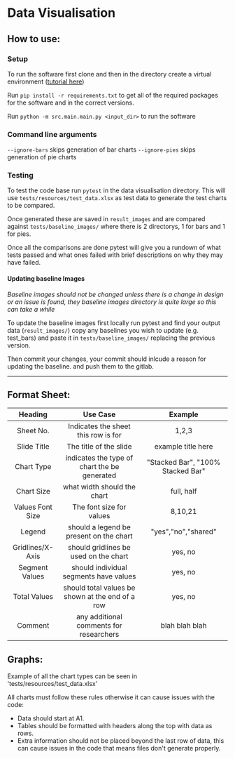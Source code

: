# Data Visualisation

## How to use:

### Setup

To run the software first clone and then in the directory create a virtual
environment ([tutorial here](https://docs.python.org/3/library/venv.html))

Run `pip install -r requirements.txt` to get all of the required packages for
the software and in the correct versions.

Run `python -m src.main.main.py <input_dir>` to run the software

### Command line arguments

`--ignore-bars` skips generation of bar charts
`--ignore-pies` skips generation of pie charts

### Testing
To test the code base run `pytest` in the data visualisation directory.
This will use `tests/resources/test_data.xlsx` as test data to generate the test charts to be compared.

Once generated these are saved in `result_images` and are compared against `tests/baseline_images/` where there is 2 directorys, 1 for bars and 1 for pies.

Once all the comparisons are done pytest will give you a rundown of what tests passed and what ones failed with brief descriptions on why they may have failed.

#### Updating baseline Images
*Baseline images should not be changed unless there is a change in design or an issue is found, they baseline images directory is quite large so this can take a while*

To update the baseline images first locally run pytest and find your output data (`result_images/`) copy any baselines you wish to update (e.g. test_bars) and paste it in `tests/baseline_images/` replacing the previous version.

Then commit your changes, your commit should inlcude a reason for updating the baseline. and push them to the gitlab.

---


## Format Sheet:

**Heading**|**Use Case**|**Example**
:-----:|:-----:|:-----:
Sheet No.|Indicates the sheet this row is for|1,2,3
Slide Title|The title of the slide|example title here
Chart Type|indicates the type of chart the be generated|"Stacked Bar", "100% Stacked Bar"
Chart Size|what width should the chart|full, half
Values Font Size|The font size for values|8,10,21
Legend|should a legend be present on the chart|"yes","no","shared"
Gridlines/X-Axis|should gridlines be used on the chart|yes, no
Segment Values|should individual segments have values|yes, no
Total Values|should total values be shown at the end of a row|yes, no
Comment|any additional comments for researchers|blah blah blah


## Graphs:

Example of all the chart types can be seen in 'tests/resources/test_data.xlsx'

All charts must follow these rules otherwise it can cause issues with the code:

- Data should start at A1.
- Tables should be formatted with headers along the top with data as rows.
- Extra information should not be placed beyond the last row of data, this can cause issues in the code that means files don't generate properly.

